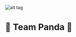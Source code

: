 ![alt tag](https://cloud.githubusercontent.com/assets/17285859/17948467/f9acd6c6-6a1e-11e6-809e-8658b2c860cb.png)



# 🐼 Team Panda 🐼
